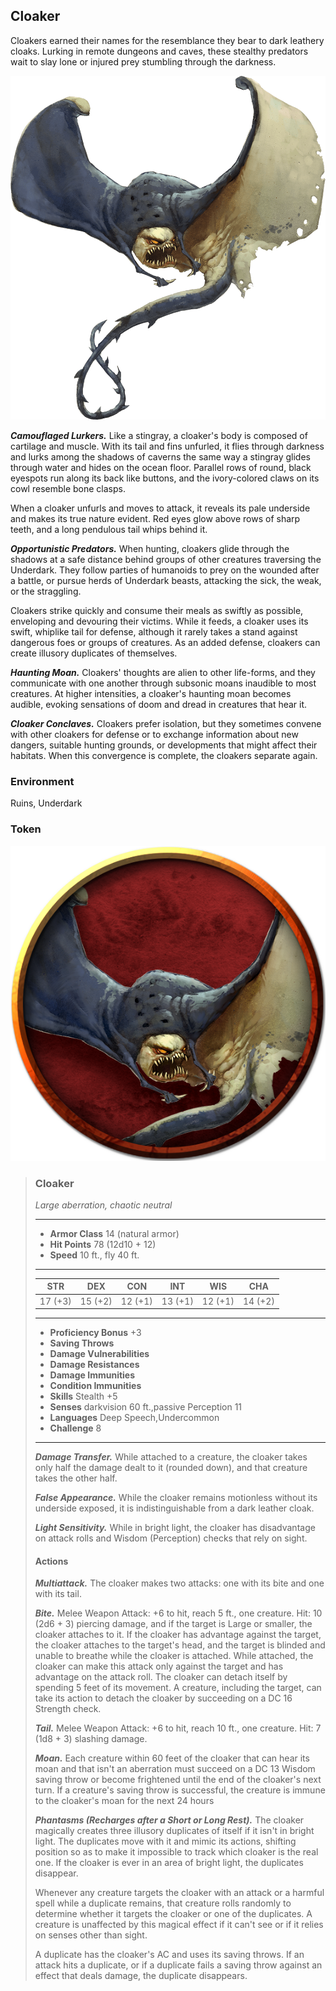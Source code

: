 ## Cloaker
Cloakers earned their names for the resemblance they bear to dark leathery cloaks. Lurking in remote dungeons and caves, these stealthy predators wait to slay lone or injured prey stumbling through the darkness.

![](Cloaker.png)

***Camouflaged Lurkers.*** Like a stingray, a cloaker's body is composed of cartilage and muscle. With its tail and fins unfurled, it flies through darkness and lurks among the shadows of caverns the same way a stingray glides through water and hides on the ocean floor. Parallel rows of round, black eyespots run along its back like buttons, and the ivory-colored claws on its cowl resemble bone clasps.

When a cloaker unfurls and moves to attack, it reveals its pale underside and makes its true nature evident. Red eyes glow above rows of sharp teeth, and a long pendulous tail whips behind it.

***Opportunistic Predators.*** When hunting, cloakers glide through the shadows at a safe distance behind groups of other creatures traversing the Underdark. They follow parties of humanoids to prey on the wounded after a battle, or pursue herds of Underdark beasts, attacking the sick, the weak, or the straggling.

Cloakers strike quickly and consume their meals as swiftly as possible, enveloping and devouring their victims. While it feeds, a cloaker uses its swift, whiplike tail for defense, although it rarely takes a stand against dangerous foes or groups of creatures. As an added defense, cloakers can create illusory duplicates of themselves.

***Haunting Moan.*** Cloakers' thoughts are alien to other life-forms, and they communicate with one another through subsonic moans inaudible to most creatures. At higher intensities, a cloaker's haunting moan becomes audible, evoking sensations of doom and dread in creatures that hear it.

***Cloaker Conclaves.*** Cloakers prefer isolation, but they sometimes convene with other cloakers for defense or to exchange information about new dangers, suitable hunting grounds, or developments that might affect their habitats. When this convergence is complete, the cloakers separate again.

### Environment
Ruins, Underdark

### Token
![](Cloaker-Token.png)

>### Cloaker
>*Large aberration, chaotic neutral*
>___
>- **Armor Class** 14 (natural armor)
>- **Hit Points** 78 (12d10 + 12)
>- **Speed** 10 ft., fly 40 ft.
>___
>|**STR**|**DEX**|**CON**|**INT**|**WIS**|**CHA**|
>|:---:|:---:|:---:|:---:|:---:|:---:|
>|17 (+3)|15 (+2)|12 (+1)|13 (+1)|12 (+1)|14 (+2)|
>
>___
>- **Proficiency Bonus** +3
>- **Saving Throws** 
>- **Damage Vulnerabilities** 
>- **Damage Resistances** 
>- **Damage Immunities** 
>- **Condition Immunities** 
>- **Skills** Stealth +5
>- **Senses** darkvision 60 ft.,passive Perception 11
>- **Languages** Deep Speech,Undercommon
>- **Challenge** 8
>___
>***Damage Transfer.*** While attached to a creature, the cloaker takes only half the damage dealt to it (rounded down), and that creature takes the other half.
>
>***False Appearance.*** While the cloaker remains motionless without its underside exposed, it is indistinguishable from a dark leather cloak.
>
>***Light Sensitivity.*** While in bright light, the cloaker has disadvantage on attack rolls and Wisdom (Perception) checks that rely on sight.
>
>#### Actions
>***Multiattack.*** The cloaker makes two attacks: one with its bite and one with its tail.
>
>***Bite.*** Melee Weapon Attack: +6 to hit, reach 5 ft., one creature. Hit: 10 (2d6 + 3) piercing damage, and if the target is Large or smaller, the cloaker attaches to it. If the cloaker has advantage against the target, the cloaker attaches to the target's head, and the target is blinded and unable to breathe while the cloaker is attached. While attached, the cloaker can make this attack only against the target and has advantage on the attack roll. The cloaker can detach itself by spending 5 feet of its movement. A creature, including the target, can take its action to detach the cloaker by succeeding on a DC 16 Strength check.
>
>***Tail.*** Melee Weapon Attack: +6 to hit, reach 10 ft., one creature. Hit: 7 (1d8 + 3) slashing damage.
>
>***Moan.*** Each creature within 60 feet of the cloaker that can hear its moan and that isn't an aberration must succeed on a DC 13 Wisdom saving throw or become frightened until the end of the cloaker's next turn. If a creature's saving throw is successful, the creature is immune to the cloaker's moan for the next 24 hours
>
>***Phantasms (Recharges after a Short or Long Rest).*** The cloaker magically creates three illusory duplicates of itself if it isn't in bright light. The duplicates move with it and mimic its actions, shifting position so as to make it impossible to track which cloaker is the real one. If the cloaker is ever in an area of bright light, the duplicates disappear.
>
>Whenever any creature targets the cloaker with an attack or a harmful spell while a duplicate remains, that creature rolls randomly to determine whether it targets the cloaker or one of the duplicates. A creature is unaffected by this magical effect if it can't see or if it relies on senses other than sight.
>
>A duplicate has the cloaker's AC and uses its saving throws. If an attack hits a duplicate, or if a duplicate fails a saving throw against an effect that deals damage, the duplicate disappears.
>
